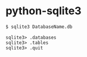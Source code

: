 # python-sqlite3

```bash
$ sqlite3 DatabaseName.db
```
```sqlite3
sqlite3> .databases
sqlite3> .tables
sqlite3> .quit
```

